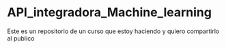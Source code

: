 # API_integradora_Machine_learning
Este es un repositorio de un curso que estoy haciendo y quiero compartirlo al publico
